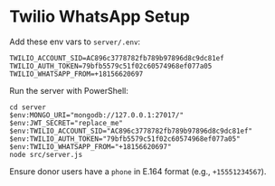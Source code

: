 # Twilio WhatsApp Setup

Add these env vars to `server/.env`:

```
TWILIO_ACCOUNT_SID=AC896c3778782fb789b97896d8c9dc81ef
TWILIO_AUTH_TOKEN=79bfb5579c51f02c60574968ef077a05
TWILIO_WHATSAPP_FROM=+18156620697
```

Run the server with PowerShell:

```
cd server
$env:MONGO_URI="mongodb://127.0.0.1:27017/"
$env:JWT_SECRET="replace_me"
$env:TWILIO_ACCOUNT_SID="AC896c3778782fb789b97896d8c9dc81ef"
$env:TWILIO_AUTH_TOKEN="79bfb5579c51f02c60574968ef077a05"
$env:TWILIO_WHATSAPP_FROM="+18156620697"
node src/server.js
```

Ensure donor users have a `phone` in E.164 format (e.g., `+15551234567`).


